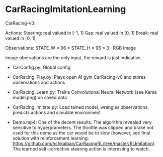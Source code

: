 # CarRacingImitationLearning

CarRacing-v0:

Actions:
    Steering: real valued in [-1, 1]
    Gas: real valued in [0, 1]
    Break: real valued in [0, 1]

Observations:
   STATE_W = 96  * STATE_H = 96 * 3 : RGB Image  

Image obervations are the only input, the reward is just indicative.


- CarConfig.py:
Global config

- CarRacing_Play.py:
Plays open AI gym CarRacing-v0 and stores observations and actions

- CarRacing_Learn.py: 
Trains Convolutional Neural Network (see Keras model.png) on saved data

- CarRacing_Imitate.py: 
Load tained model, wrangles observations, predicts actions and simulate environment

- Demo.mp4: 
One of the decent results. 
The algorithm revealed very sensitive to hyperprameters. The throttle was clipped and brake not used for this demo as the car would be to slow (however, see final solution with reinforcement learning: https://github.com/hchkaiban/CarRacingRL/tree/master/RLImitation). The learned self-corrective steering action is interesting to watch.
